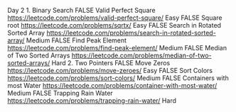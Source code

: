 Day 2	1. Binary Search	FALSE	Valid Perfect Square	https://leetcode.com/problems/valid-perfect-square/	Easy
		FALSE	Square root	https://leetcode.com/problems/sqrtx/	Easy
		FALSE	Search in Rotated Sorted Array	https://leetcode.com/problems/search-in-rotated-sorted-array/	Medium
		FALSE	Find Peak Element	https://leetcode.com/problems/find-peak-element/	Medium
		FALSE	Median of Two Sorted Arrays	https://leetcode.com/problems/median-of-two-sorted-arrays/	Hard
	2. Two Pointers	FALSE	Move Zeros	https://leetcode.com/problems/move-zeroes/	Easy
		FALSE	Sort Colors	https://leetcode.com/problems/sort-colors/	Medium
		FALSE	Containers with most Water	https://leetcode.com/problems/container-with-most-water/	Medium
		FALSE	Trapping Rain Water	https://leetcode.com/problems/trapping-rain-water/	Hard
